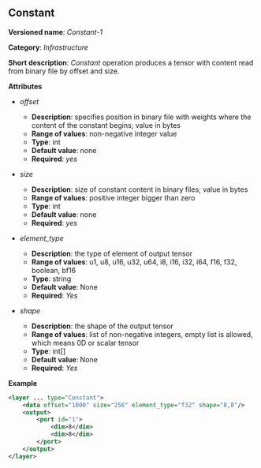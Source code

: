 ## Constant <a name="Constant"></a>

**Versioned name**: *Constant-1*

**Category**: *Infrastructure*

**Short description**: *Constant* operation produces a tensor with content read from binary file by offset and size.

**Attributes**

* *offset*

  * **Description**: specifies position in binary file with weights where the content of the constant begins; value in bytes
  * **Range of values**: non-negative integer value
  * **Type**: int
  * **Default value**: none
  * **Required**: *yes*

* *size*

  * **Description**: size of constant content in binary files; value in bytes
  * **Range of values**: positive integer bigger than zero
  * **Type**: int
  * **Default value**: none
  * **Required**: *yes*

* *element_type*

  * **Description**: the type of element of output tensor
  * **Range of values**: u1, u8, u16, u32, u64, i8, i16, i32, i64, f16, f32, boolean, bf16
  * **Type**: string
  * **Default value**: None
  * **Required**: *Yes*

* *shape*

  * **Description**: the shape of the output tensor
  * **Range of values**: list of non-negative integers, empty list is allowed, which means 0D or scalar tensor
  * **Type**: int[]
  * **Default value**: None
  * **Required**: *Yes*

**Example**

```xml
<layer ... type="Constant">
    <data offset="1000" size="256" element_type="f32" shape="8,8"/>
    <output>
        <port id="1">
            <dim>8</dim>
            <dim>8</dim>
        </port>
    </output>
</layer>
```
